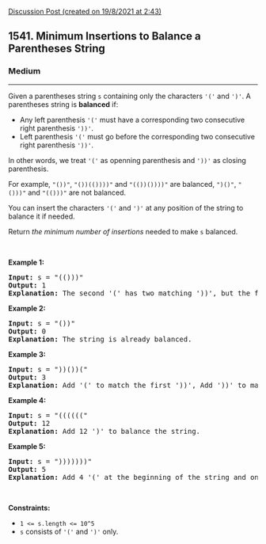 [Discussion Post (created on 19/8/2021 at 2:43)](https://leetcode.com/problems/minimum-insertions-to-balance-a-parentheses-string/discuss/1472355/Python-Easy-Solution)  
<h2>1541. Minimum Insertions to Balance a Parentheses String</h2><h3>Medium</h3><hr><div><p>Given a parentheses string <code>s</code> containing only the characters <code>'('</code> and <code>')'</code>. A parentheses string is <strong>balanced</strong> if:</p>

<ul>
	<li>Any left parenthesis&nbsp;<code>'('</code>&nbsp;must have a corresponding two consecutive right parenthesis&nbsp;<code>'))'</code>.</li>
	<li>Left parenthesis&nbsp;<code>'('</code>&nbsp;must go before the corresponding two&nbsp;consecutive right parenthesis&nbsp;<code>'))'</code>.</li>
</ul>

<p>In other words, we treat <code>'('</code> as openning parenthesis and <code>'))'</code> as closing parenthesis.</p>

<p>For example, <code>"())"</code>, <code>"())(())))"</code> and <code>"(())())))"</code> are&nbsp;balanced, <code>")()"</code>, <code>"()))"</code> and <code>"(()))"</code> are not balanced.</p>

<p>You can insert the characters <code>'('</code> and <code>')'</code> at any position of the string to balance it if needed.</p>

<p>Return <em>the minimum number of insertions</em> needed to make <code>s</code> balanced.</p>

<p>&nbsp;</p>
<p><strong>Example 1:</strong></p>

<pre><strong>Input:</strong> s = "(()))"
<strong>Output:</strong> 1
<strong>Explanation:</strong> The second '(' has two matching '))', but the first '(' has only ')' matching. We need to to add one more ')' at the end of the string to be "(())))" which is balanced.
</pre>

<p><strong>Example 2:</strong></p>

<pre><strong>Input:</strong> s = "())"
<strong>Output:</strong> 0
<strong>Explanation:</strong> The string is already balanced.
</pre>

<p><strong>Example 3:</strong></p>

<pre><strong>Input:</strong> s = "))())("
<strong>Output:</strong> 3
<strong>Explanation:</strong> Add '(' to match the first '))', Add '))' to match the last '('.
</pre>

<p><strong>Example 4:</strong></p>

<pre><strong>Input:</strong> s = "(((((("
<strong>Output:</strong> 12
<strong>Explanation:</strong> Add 12 ')' to balance the string.
</pre>

<p><strong>Example 5:</strong></p>

<pre><strong>Input:</strong> s = ")))))))"
<strong>Output:</strong> 5
<strong>Explanation:</strong> Add 4 '(' at the beginning of the string and one ')' at the end. The string becomes "(((())))))))".
</pre>

<p>&nbsp;</p>
<p><strong>Constraints:</strong></p>

<ul>
	<li><code>1 &lt;= s.length &lt;= 10^5</code></li>
	<li><code>s</code> consists of <code>'('</code> and <code>')'</code> only.</li>
</ul>
</div>